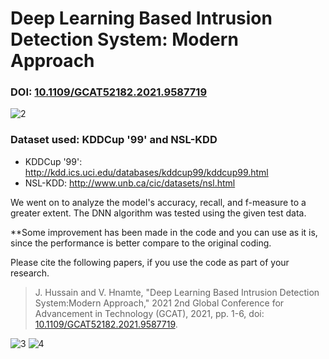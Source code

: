 # Deep Learning Based Intrusion Detection System: Modern Approach

### DOI: [10.1109/GCAT52182.2021.9587719](https://doi.org/10.1109/GCAT52182.2021.9587719)

![2](https://user-images.githubusercontent.com/20646204/183686836-e16e371e-6968-4fee-aa2d-e91195594234.PNG)


### Dataset used: KDDCup '99' and NSL-KDD

* KDDCup '99': http://kdd.ics.uci.edu/databases/kddcup99/kddcup99.html
* NSL-KDD: http://www.unb.ca/cic/datasets/nsl.html

We went on to analyze the model's accuracy, recall, and f-measure to a greater extent. The DNN algorithm was tested using the given test data.

**Some improvement has been made in the code and you can use as it is, since the performance is better compare to the original coding.

Please cite the following papers, if you use the code as part of your research.
>J. Hussain and V. Hnamte, "Deep Learning Based Intrusion Detection System:Modern Approach," 2021 2nd Global Conference for Advancement in Technology (GCAT), 2021, pp. 1-6, doi: [10.1109/GCAT52182.2021.9587719](https://doi.org/10.1109/GCAT52182.2021.9587719). 

![3](https://user-images.githubusercontent.com/20646204/183686863-ab96f421-b6db-48cf-86d3-db6043fb9f26.PNG)
![4](https://user-images.githubusercontent.com/20646204/183686872-46e2b677-299a-43f7-aa6e-78ecb997c3f5.PNG)
